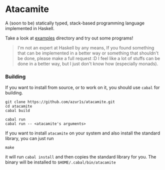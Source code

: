# Atacamite
A (soon to be) statically typed, stack-based programming language implemented in Haskell.

Take a look at  [examples](https://github.com/azur1s/atacamite/tree/main/examples) directory and try out some programs!

> I'm not an expert at Haskell by any means, If you found something that can be implemented in a better way or something that shouldn't be done, please make a full request :D I feel like a lot of stuffs can be done in a better way, but I just don't know how (especially monads).

### Building
If you want to install from source, or to work on it, you should use `cabal` for building.
```
git clone https://github.com/azur1s/atacamite.git
cd atacamite
cabal build

cabal run
cabal run -- <atacamite's arguments>
```
If you want to install `atacamite` on your system and also install the standard library, you can just run
```
make
```
it will run `cabal install` and then copies the standard library for you. The binary will be installed to `$HOME/.cabal/bin/atacamite`